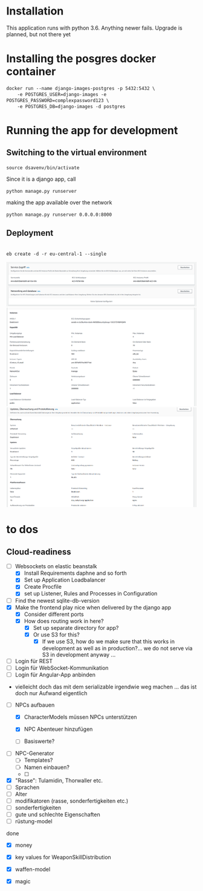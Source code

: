 # Installation

This application runs with python 3.6. Anything newer fails. Upgrade is planned, but not there yet


# Installing the posgres docker container

````shell
docker run --name django-images-postgres -p 5432:5432 \
    -e POSTGRES_USER=django-images -e POSTGRES_PASSWORD=complexpassword123 \
    -e POSTGRES_DB=django-images -d postgres
````

# Running the app for development

## Switching to the virtual environment

`source dsavenv/bin/activate`

Since it is a django app, call

`python manage.py runserver`

making the app available over the network

`python manage.py runserver 0.0.0.0:8000`

## Deployment

````shell

eb create -d -r eu-central-1 --single

````
![](2023-10-27-03-34-32.png)
![](2023-10-27-03-33-57.png)
![](2023-10-27-03-33-09.png)


# to dos


## Cloud-readiness

- [ ] Websockets on elastic beanstalk
  - [x] Install Requirements daphne and so forth
  - [x] Set up Application Loadbalancer
  - [x] Create Procfile
  - [x] set up Listener, Rules and Processes in Configuration 
- [ ] Find the newest sqlite-db-version
- [x] Make the frontend play nice when delivered by the django app
  - [x] Consider different ports
  - [x] How does routing work in here?
    - [x] Set up separate directory for app? 
    - [x] Or use S3 for this?
      - [x] If we use S3, how do we make sure that this works in development as well as in production?... we do not serve via S3 in development anyway ...
- [ ] Login für REST
- [ ] Login für WebSocket-Kommunikation
- [ ] Login für Angular-App anbinden

- vielleicht doch das mit dem serializable irgendwie weg machen ... das ist doch nur Aufwand eigentlich

- [ ] NPCs aufbauen
  - [x] CharacterModels müssen NPCs unterstützen
  - [x] NPC Abenteuer hinzufügen
  - [ ] Basiswerte?


- [ ] NPC-Generator
  - [ ] Templates?
  - [ ] Namen einbauen?
  - [ ] 

- [x] "Rasse": Tulamidin, Thorwaller etc.
- [ ] Sprachen
- [ ] Alter
- [ ] modifikatoren (rasse, sonderfertigkeiten etc.)
- [ ] sonderfertigkeiten
- [ ] gute und schlechte Eigenschaften
- [ ] rüstung-model

done
- [x] money
- [x] key values for WeaponSkillDistribution
- [x] waffen-model
- [x] magic

